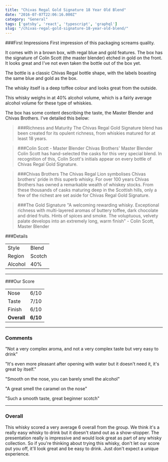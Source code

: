 ```yaml
---
title: "Chivas Regal Gold Signature 18 Year Old Blend"
date: "2016-07-07T22:06:16.000Z"
category: "General"
tags: ['gatsby', 'react', 'typescript', 'graphql']
slug: "/chivas-regal-gold-signature-18-year-old-blend/"
---
```

###First Impressions
First impression of this packaging screams quality. 

It comes with in a brown box, with regal blue and gold features. The box has the signature of Colin Scott (the master blender) etched in gold on the front. It looks great and I've not even taken the bottle out of the box yet. 

The bottle is a classic Chivas Regal bottle shape, with the labels boasting the same blue and gold as the box.

The whisky itself is a deep toffee colour and looks great from the outside. 

This whisky weighs in at 40% alcohol volume, which is a fairly average alcohol volume for these type of whiskies. 

The box has some content describing the taste, the Master Blender and Chivas Brothers. I've detailed this below: 

>###Richness and Maturity
>The Chivas Regal Gold Signature blend has been created for its opulent richness, from whiskies matured for at least 18 years. 

>###Colin Scott - Master Blender
>Chivas Brothers' Master Blender Colin Scott has hand-selected the casks for this very special blend. In recognition of this, Colin Scott's initials appear on every bottle of Chivas Regal Gold Signature.

>###Chivas Brothers
>The Chivas Regal Lion symbolises Chivas brothers' pride in this superb whisky. For over 100 years Chivas Brothers has owned a remarkable wealth of whiskey stocks. From these thousands of casks maturing deep in the Scottish hills, only a few of the richest are set aside for Chivas Regal Gold Signature. 

>###The Gold Signature
>"A welcoming rewarding whisky. Exceptional richness with multi-layered aromas of buttery toffee, dark chocolate and dried fruits. Hints of spices and smoke. The voluptuous, velvety palate develops into an extremely long, warm finish" - Colin Scott, Master Blender

###Details
<table>
<tr>
<td class="grey">Style</td><td>Blend</td>
</tr>
<tr>
<td class="grey">Region</td><td>Scotch</td>
</tr>
<tr>
<td class="grey">Alcohol</td><td>40%</td>
</tr>
</table>


---

###Our Score
<table class="score-table">
<tr>
<td class="grey">Nose</td><td>6/10</td>
</tr>
<tr>
<td class="grey">Taste</td><td>7/10</td>
</tr>
<tr>
<td class="grey">Finish</td><td>6/10</td>
</tr>
<tr>
<td class="grey"><strong>Overall</strong></td><td><strong>6/10</strong></td>
</tr>
</table>

---

### Comments
"Not a very complex aroma, and not a very complex taste but very easy to drink"

"It's even more pleasant after opening with water but it doesn't need it, it's great by itself."

"Smooth on the nose, you can barely smell the alcohol"

"A great smell the caramel on the nose"

"Such a smooth taste, great beginner scotch"


---

### Overall
This whisky scored a very average 6 overall from the group. We think it's a really easy whisky to drink but it doesn't stand out as a show-stopper. The presentation really is impressive and would look great as part of any whisky collection. So if you're thinking about trying this whisky, don't let our score put you off, it'll look great and be easy to drink. Just don't expect a unique experience. 

    